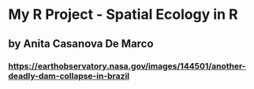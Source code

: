 # My R Project - Spatial Ecology in R
## by Anita Casanova De Marco
### https://earthobservatory.nasa.gov/images/144501/another-deadly-dam-collapse-in-brazil

